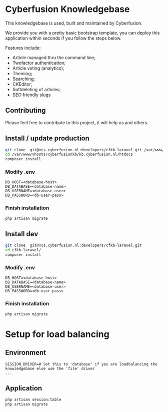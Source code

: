 # Cyberfusion Knowledgebase

This knowledgebase is used, built and maintained by Cyberfusion.

We provide you with a pretty basic bootstrap template, you can deploy this application within seconds if you follow the steps below.

Features include: 

 - Article managed thru the command line;
 - Twofactor authentication;
 - Article voting (analytics);
 - Theming;
 - Searching;
 - CKEditor;
 - Softdeleting of articles;
 - SEO friendly slugs

## Contributing
Please feel free to contribute to this project, it will help us and others.

## Install / update production
```bash
git clone  git@vcs.cyberfusion.nl:developers/cfkb-laravel.git /var/www/vhosts/cyberfusionkb/kb.cyberfusion.nl/htdocs
cd /var/www/vhosts/cyberfusionkb/kb.cyberfusion.nl/htdocs
composer install
```

### Modify .env
```dotenv
DB_HOST=<database-host>
DB_DATABASE=<database-name>
DB_USERNAME=<database-user>
DB_PASSWORD=<db-user-pass>
```

### Finish installation
```bash
php artisan migrate
```

## Install dev
```bash
git clone  git@vcs.cyberfusion.nl:developers/cfkb-laravel.git
cd cfkb-laravel/
composer install
```

### Modify .env
```dotenv
DB_HOST=<database-host>
DB_DATABASE=<database-name>
DB_USERNAME=<database-user>
DB_PASSWORD=<db-user-pass>
```

### Finish installation
```bash
php artisan migrate
```

# Setup for load balancing 
## Environment
```dotenv
SESSION_DRIVER=# Set this to 'database' if you are loadbalancing the knowledgebase else use the 'file' driver
...
```

## Application
```bash
php artisan session:table
php artisan migrate
```
